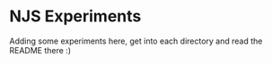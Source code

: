 # NJS Experiments

Adding some experiments here, get into each directory and read the README there :)

